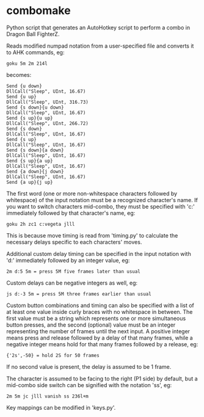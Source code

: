 # combomake
Python script that generates an AutoHotkey script to perform a combo in Dragon Ball FighterZ.

Reads modified numpad notation from a user-specified file and converts it to AHK commands, eg:

    goku 5m 2m 214l

becomes:

    Send {u down}
    DllCall("Sleep", UInt, 16.67)
    Send {u up}
    DllCall("Sleep", UInt, 316.73)
    Send {s down}{u down}
    DllCall("Sleep", UInt, 16.67)
    Send {s up}{u up}
    DllCall("Sleep", UInt, 266.72)
    Send {s down}
    DllCall("Sleep", UInt, 16.67)
    Send {s up}
    DllCall("Sleep", UInt, 16.67)
    Send {s down}{a down}
    DllCall("Sleep", UInt, 16.67)
    Send {s up}{a up}
    DllCall("Sleep", UInt, 16.67)
    Send {a down}{j down}
    DllCall("Sleep", UInt, 16.67)
    Send {a up}{j up}

The first word (one or more non-whitespace characters followed by whitespace) of the input notation must be a recognized character's name. If you want to switch characters mid-combo, they must be specified with 'c:' immediately followed by that character's name, eg:

    goku 2h zc1 c:vegeta jlll

This is because move timing is read from 'timing.py' to calculate the necessary delays specific to each characters' moves.

Additional custom delay timing can be specified in the input notation with 'd:' immediately followed by an integer value, eg:

    2m d:5 5m = press 5M five frames later than usual

Custom delays can be negative integers as well, eg:

    js d:-3 5m = press 5M three frames earlier than usual

Custom button combinations and timing can also be specified with a list of at least one value inside curly braces with no whitespace in between. The first value must be a string which represents one or more simultaneous button presses, and the second (optional) value must be an integer representing the number of frames until the next input. A positive integer means press and release followed by a delay of that many frames, while a negative integer means hold for that many frames followed by a release, eg:

    {'2s',-50} = hold 2S for 50 frames

 If no second value is present, the delay is assumed to be 1 frame.

 The character is assumed to be facing to the right (P1 side) by default, but a mid-combo side switch can be signified with the notation 'ss', eg:

    2m 5m jc jlll vanish ss 236l+m

Key mappings can be modified in 'keys.py'.